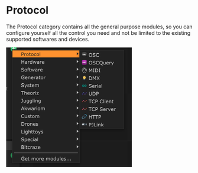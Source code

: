 # Protocol

The Protocol category contains all the general purpose modules, so you can configure yourself all the control you need and not be limited to the existing supported softwares and devices.

![](../../.gitbook/assets/menu_protocols.png)

